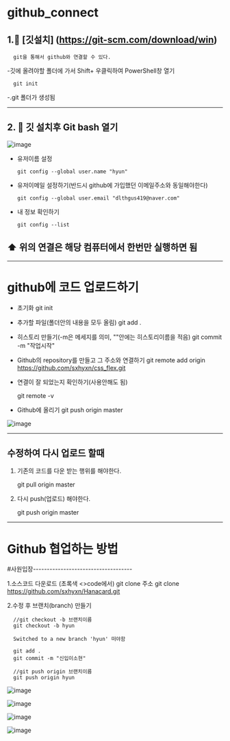 # github_connect

##  1.🐯 [깃설치] (https://git-scm.com/download/win)


      git을 통해서 github와 연결할 수 있다.
      
-깃에 올려야할 폴더에 가서 Shift+ 우클릭하여 PowerShell창 열기

      git init
      
      
-.git 폴더가 생성됨

-------------------------
## 2. 🐯 깃 설치후 Git bash 열기

![image](https://user-images.githubusercontent.com/129706893/235417899-e8a120b8-3e2d-49ac-85bc-78fa52bf9719.png)


* 유저이름 설정

      git config --global user.name "hyun"

* 유저이메일 설정하기(반드시 github에 가입했던 이메일주소와 동일해야한다)

      git config --global user.email "dlthgus419@naver.com"

* 내 정보 확인하기

      git config --list

##  ⬆️ 위의 연결은 해당 컴퓨터에서 한번만 실행하면 됨

-------------------------

# github에 코드 업로드하기

 * 초기화
   git init
 * 추가할 파일(폴더안의 내용을 모두 올림)
   git add .
 * 히스토리 만들기(-m은 메세지를 의미, ""안에는 히스토리이름을 적음)
   git commit -m "작업시작"

* Github의 repository를 만들고 그 주소와 연결하기
  git remote add origin https://github.com/sxhyxn/css_flex.git
  
* 연결이 잘 되었는지 확인하기(사용안해도 됨)

    git remote -v

* Github에 올리기
    git push origin master
    
    
![image](https://user-images.githubusercontent.com/129706893/235424935-9b1c99c7-ca3a-4c8e-8691-5385210103ee.png)

--------------------------------
## 수정하여 다시 업로드 할때

1. 기존의 코드를 다운 받는 행위를 해야한다.
   
    git pull origin master
    
2. 다시 push(업로드) 해야한다.
  
    git push origin master
    
    
-----------------------------------
# Github 협업하는 방법

#사원입장------------------------------------

1.소스코드 다운로드 (초록색 <>code에서)
      git clone 주소
      git clone https://github.com/sxhyxn/Hanacard.git
      
2.수정 후 브랜치(branch) 만들기
      
      //git checkout -b 브랜치이름
      git checkout -b hyun
      
      Switched to a new branch 'hyun' 떠야함
      
      git add .
      git commit -m "신입이소현"
      
      //git push origin 브랜치이름
      git push origin hyun
![image](https://github.com/sxhyxn/github_connect/assets/129706893/03df63f7-d480-4e9e-8b48-0715ab4462aa)
      
![image](https://github.com/sxhyxn/github_connect/assets/129706893/499e14c6-ac56-4118-b3d9-57c25f9feffc)

![image](https://github.com/sxhyxn/github_connect/assets/129706893/2ae530dd-19ff-4470-85b8-dd2eb5f4f4af)

![image](https://github.com/sxhyxn/github_connect/assets/129706893/58484559-8db3-4794-919c-d0320e325aeb)


